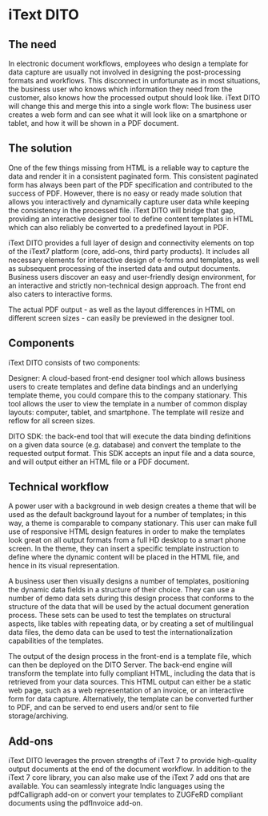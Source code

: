 # iText DITO

## The need

In electronic document workflows, employees who design a template for data capture are usually not involved in designing the post-processing formats and workflows. This disconnect in unfortunate as in most situations, the business user who knows which information they need from the customer, also knows how the processed output should look like. iText DITO will change this and merge this into a single work flow: The business user creates a web form and can see what it will look like on a smartphone or tablet, and how it will be shown in a PDF document.

## The solution

One of the few things missing from HTML is a reliable way to capture the data and render it in a consistent paginated form. This consistent paginated form has always been part of the PDF specification and contributed to the success of PDF. However, there is no easy or ready made solution that allows you interactively and dynamically capture user data while keeping the consistency in the processed file. iText DITO will bridge that gap, providing an interactive designer tool to define content templates in HTML which can also reliably be converted to a predefined layout in PDF. 

iText DITO provides a full layer of design and connectivity elements on top of the iText7 platform (core, add-ons, third party products). It includes all necessary elements for interactive design of e-forms and templates, as well as subsequent processing of the inserted data and output documents. Business users discover an easy and user-friendly design environment, for an interactive and strictly non-technical design approach. The front end also caters to interactive forms.

The actual PDF output - as well as the layout differences in HTML on different screen sizes - can easily be previewed in the designer tool.

## Components

iText DITO consists of two components:

Designer: A cloud-based front-end designer tool which allows business users to create templates and define data bindings and an underlying template theme, you could compare this to the company stationary. This tool allows the user to view the template in a number of common display layouts: computer, tablet, and smartphone. The template will resize and reflow for all screen sizes.

DITO SDK: the back-end tool that will execute the data binding definitions on a given data source (e.g. database) and convert the template to the requested output format. This SDK accepts an input file and a data source, and will output either an HTML file or a PDF document.

## Technical workflow

A power user with a background in web design creates a theme that will be used as the default background layout for a number of templates; in this way, a theme is comparable to company stationary. This user can make full use of responsive HTML design features in order to make the templates look great on all output formats from a full HD desktop to a smart phone screen. In the theme, they can insert a specific template instruction to define where the dynamic content will be placed in the HTML file, and hence in its visual representation.

A business user then visually designs a number of templates, positioning the dynamic data fields in a structure of their choice. They can use a number of demo data sets during this design process that conforms to the structure of the data that will be used by the actual document generation process. These sets can be used to test the templates on structural aspects, like tables with repeating data, or by creating a set of multilingual data files, the demo data can be used to test the internationalization capabilities of the templates.  

The output of the design process in the front-end is a template file, which can then be deployed on the DITO Server. The back-end engine will transform the template into fully compliant HTML, including the data that is retrieved from your data sources. This HTML output can either be a static web page, such as a web representation of an invoice, or an interactive form for data capture. Alternatively, the template can be converted further to PDF, and can be served to end users and/or sent to file storage/archiving. 

## Add-ons

iText DITO leverages the proven strengths of iText 7 to provide high-quality output documents at the end of the document workflow. In addition to the iText 7 core library, you can also make use of the iText 7 add ons that are available. You can seamlessly integrate Indic languages using the pdfCalligraph add-on or convert your templates to ZUGFeRD compliant documents using the pdfInvoice add-on.
